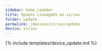 ```yaml
---
sidebar: home_sidebar
title: Update LineageOS on sirius
folder: update
permalink: /devices/sirius/update
device: sirius
---
```

{% include templates/device_update.md %}
